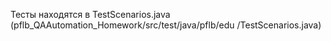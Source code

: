 Тесты находятся в TestScenarios.java (pflb_QAAutomation_Homework/src/test/java/pflb/edu
/TestScenarios.java)
